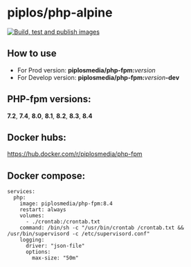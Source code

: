 piplos/php-alpine
======================
[![Build, test and publish images](https://github.com/piplos/php-alpine/actions/workflows/build.yml/badge.svg)](https://github.com/piplos/php-alpine/actions/workflows/build.yml)

## How to use
- For Prod version: **piplosmedia/php-fpm:**_version_
- For Develop version: **piplosmedia/php-fpm:**_version_**-dev**

## PHP-fpm versions:
**7.2**, **7.4**, **8.0**, **8.1**, **8.2**, **8.3**, **8.4**
## Docker hubs:
https://hub.docker.com/r/piplosmedia/php-fpm


## Docker compose:
```
services: 
  php: 
    image: piplosmedia/php-fpm:8.4  
    restart: always  
    volumes:  
      - ./crontab:/crontab.txt  
    command: /bin/sh -c "/usr/bin/crontab /crontab.txt && /usr/bin/supervisord -c /etc/supervisord.conf"  
    logging:  
      driver: "json-file"  
      options:  
        max-size: "50m"
```
